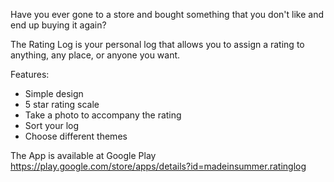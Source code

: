 Have you ever gone to a store and bought something that you don't like and end up buying it again?

The Rating Log is your personal log that allows you to assign a rating to anything, any place, or anyone you want.

Features:
- Simple design
- 5 star rating scale
- Take a photo to accompany the rating
- Sort your log
- Choose different themes

The App is available at Google Play https://play.google.com/store/apps/details?id=madeinsummer.ratinglog
